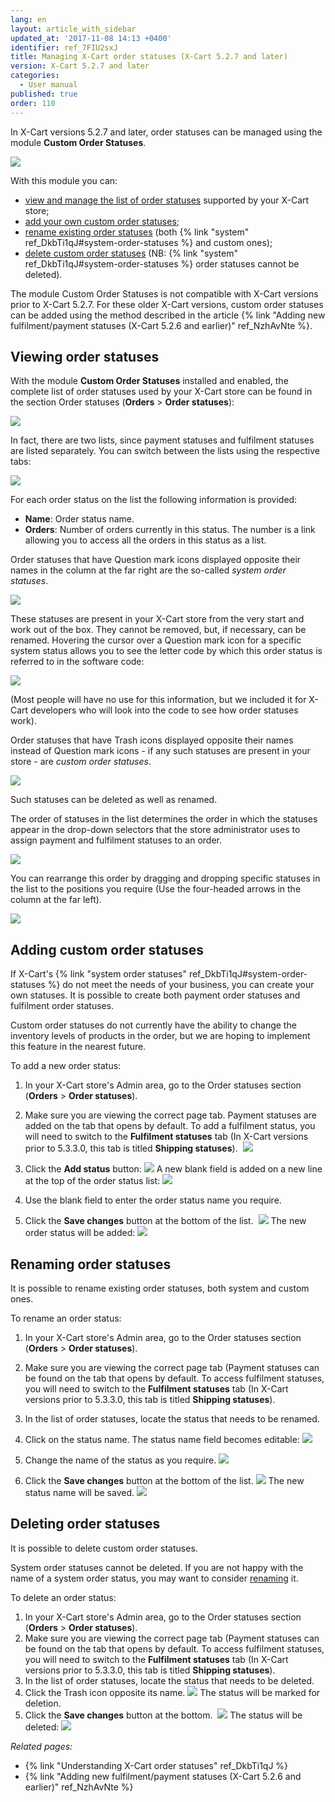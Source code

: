 ```yaml
---
lang: en
layout: article_with_sidebar
updated_at: '2017-11-08 14:13 +0400'
identifier: ref_7FIU2sxJ
title: Managing X-Cart order statuses (X-Cart 5.2.7 and later)
version: X-Cart 5.2.7 and later
categories:
  - User manual
published: true
order: 110
---
```



In X-Cart versions 5.2.7 and later, order statuses can be managed using the module **Custom Order Statuses**.

![]({{site.baseurl}}/attachments/8750763/8719499.png)

With this module you can:

*   [view and manage the list of order statuses](#viewing-order-statuses) supported by your X-Cart store;
*   [add your own custom order statuses](#adding-custom-order-statuses);
*   [rename existing order statuses](#renaming-order-statuses) (both {% link "system" ref_DkbTi1qJ#system-order-statuses %} and custom ones);
*   [delete custom order statuses](#deleting-order-statuses) (NB: {% link "system" ref_DkbTi1qJ#system-order-statuses %} order statuses cannot be deleted). 

The module Custom Order Statuses is not compatible with X-Cart versions prior to X-Cart 5.2.7\. For these older X-Cart versions, custom order statuses can be added using the method described in the article {% link "Adding new fulfilment/payment statuses (X-Cart 5.2.6 and earlier)" ref_NzhAvNte %}.

## Viewing order statuses

With the module **Custom Order Statuses** installed and enabled, the complete list of order statuses used by your X-Cart store can be found in the section Order statuses (**Orders** > **Order statuses**):

![]({{site.baseurl}}/attachments/8750763/8719462.png)

In fact, there are two lists, since payment statuses and fulfilment statuses are listed separately. You can switch between the lists using the respective tabs:

![]({{site.baseurl}}/attachments/8750763/8719463.png)

For each order status on the list the following information is provided:

*   **Name**: Order status name.
*   **Orders**: Number of orders currently in this status. The number is a link allowing you to access all the orders in this status as a list.

Order statuses that have Question mark icons displayed opposite their names in the column at the far right are the so-called _system order statuses_.

![]({{site.baseurl}}/attachments/8750763/8719494.png)

These statuses are present in your X-Cart store from the very start and work out of the box. They cannot be removed, but, if necessary, can be renamed. Hovering the cursor over a Question mark icon for a specific system status allows you to see the letter code by which this order status is referred to in the software code:

![]({{site.baseurl}}/attachments/8750763/8719493.png)

(Most people will have no use for this information, but we included it for X-Cart developers who will look into the code to see how order statuses work).

Order statuses that have Trash icons displayed opposite their names instead of Question mark icons - if any such statuses are present in your store - are _custom order statuses_.

![]({{site.baseurl}}/attachments/8750763/8719485.png)

Such statuses can be deleted as well as renamed.

The order of statuses in the list determines the order in which the statuses appear in the drop-down selectors that the store administrator uses to assign payment and fulfilment statuses to an order.

![]({{site.baseurl}}/attachments/8750763/8719497.png)

You can rearrange this order by dragging and dropping specific statuses in the list to the positions you require (Use the four-headed arrows in the column at the far left).

![]({{site.baseurl}}/attachments/8750763/8719498.png)

## Adding custom order statuses

If X-Cart's {% link "system order statuses" ref_DkbTi1qJ#system-order-statuses %} do not meet the needs of your business, you can create your own statuses. It is possible to create both payment order statuses and fulfilment order statuses. 

Custom order statuses do not currently have the ability to change the inventory levels of products in the order, but we are hoping to implement this feature in the nearest future.

To add a new order status:

1.  In your X-Cart store's Admin area, go to the Order statuses section (**Orders** > **Order statuses**). 
2.  Make sure you are viewing the correct page tab. Payment statuses are added on the tab that opens by default. To add a fulfilment status, you will need to switch to the **Fulfilment statuses** tab (In X-Cart versions prior to 5.3.3.0, this tab is titled **Shipping statuses**). 
    ![]({{site.baseurl}}/attachments/8750763/8719480.png)
3.  Click the **Add status** button:
    ![]({{site.baseurl}}/attachments/8750763/8719478.png)
    A new blank field is added on a new line at the top of the order status list:
    ![]({{site.baseurl}}/attachments/8750763/8719479.png)

4.  Use the blank field to enter the order status name you require.

5.  Click the **Save changes** button at the bottom of the list. 
    ![]({{site.baseurl}}/attachments/8750763/8719482.png)
    The new order status will be added:
    ![]({{site.baseurl}}/attachments/8750763/8719484.png)

## Renaming order statuses

It is possible to rename existing order statuses, both system and custom ones.

To rename an order status:

1.  In your X-Cart store's Admin area, go to the Order statuses section (**Orders** > **Order statuses**). 
2.  Make sure you are viewing the correct page tab (Payment statuses can be found on the tab that opens by default. To access fulfilment statuses, you will need to switch to the **Fulfilment statuses** tab (In X-Cart versions prior to 5.3.3.0, this tab is titled **Shipping statuses**). 
3.  In the list of order statuses, locate the status that needs to be renamed. 
4.  Click on the status name. The status name field becomes editable:
    ![]({{site.baseurl}}/attachments/8750763/8719488.png)

5.  Change the name of the status as you require.
    ![]({{site.baseurl}}/attachments/8750763/8719489.png)

6.  Click the **Save changes** button at the bottom of the list.
    ![]({{site.baseurl}}/attachments/8750763/8719491.png)
    The new status name will be saved.
    ![]({{site.baseurl}}/attachments/8750763/8719492.png)

## Deleting order statuses

It is possible to delete custom order statuses. 

System order statuses cannot be deleted. If you are not happy with the name of a system order status, you may want to consider [renaming](#renaming-order-statuses) it.

To delete an order status:

1.  In your X-Cart store's Admin area, go to the Order statuses section (**Orders** > **Order statuses**). 
2.  Make sure you are viewing the correct page tab (Payment statuses can be found on the tab that opens by default. To access fulfilment statuses, you will need to switch to the **Fulfilment statuses** tab (In X-Cart versions prior to 5.3.3.0, this tab is titled **Shipping statuses**).  
3.  In the list of order statuses, locate the status that needs to be deleted.
4.  Click the Trash icon opposite its name.
    ![]({{site.baseurl}}/attachments/8750763/8719485.png)
    The status will be marked for deletion.
5.  Click the **Save changes** button at the bottom. 
    ![]({{site.baseurl}}/attachments/8750763/8719486.png)
    The status will be deleted:
    ![]({{site.baseurl}}/attachments/8750763/8719487.png)

_Related pages:_

*   {% link "Understanding X-Cart order statuses" ref_DkbTi1qJ %}
*   {% link "Adding new fulfilment/payment statuses (X-Cart 5.2.6 and earlier)" ref_NzhAvNte %}

